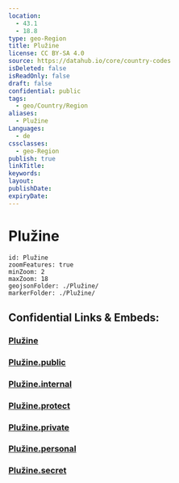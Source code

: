 ```yaml
---
location:
  - 43.1
  - 18.8
type: geo-Region
title: Plužine
license: CC BY-SA 4.0
source: https://datahub.io/core/country-codes
isDeleted: false
isReadOnly: false
draft: false
confidential: public
tags:
  - geo/Country/Region
aliases:
  - Plužine
Languages:
  - de
cssclasses:
  - geo-Region
publish: true
linkTitle:
keywords:
layout:
publishDate:
expiryDate:
---
```


# Plužine

```leaflet
id: Plužine
zoomFeatures: true 
minZoom: 2 
maxZoom: 18
geojsonFolder: ./Plužine/
markerFolder: ./Plužine/
```


## Confidential Links & Embeds: 

### [Plužine](/_Standards/Earth/Continent/Europe/Europe~South/Montenegro/Municipalities~Montenegro/Plužine.md) 

### [Plužine.public](/_public/Earth/Continent/Europe/Europe~South/Montenegro/Municipalities~Montenegro/Plužine.public.md) 

### [Plužine.internal](/_internal/Earth/Continent/Europe/Europe~South/Montenegro/Municipalities~Montenegro/Plužine.internal.md) 

### [Plužine.protect](/_protect/Earth/Continent/Europe/Europe~South/Montenegro/Municipalities~Montenegro/Plužine.protect.md) 

### [Plužine.private](/_private/Earth/Continent/Europe/Europe~South/Montenegro/Municipalities~Montenegro/Plužine.private.md) 

### [Plužine.personal](/_personal/Earth/Continent/Europe/Europe~South/Montenegro/Municipalities~Montenegro/Plužine.personal.md) 

### [Plužine.secret](/_secret/Earth/Continent/Europe/Europe~South/Montenegro/Municipalities~Montenegro/Plužine.secret.md)

